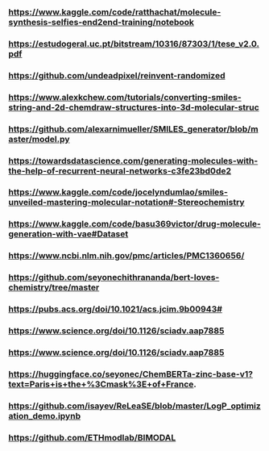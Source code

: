 ### https://www.kaggle.com/code/ratthachat/molecule-synthesis-selfies-end2end-training/notebook
### https://estudogeral.uc.pt/bitstream/10316/87303/1/tese_v2.0.pdf
### https://github.com/undeadpixel/reinvent-randomized
### https://www.alexkchew.com/tutorials/converting-smiles-string-and-2d-chemdraw-structures-into-3d-molecular-struc
### https://github.com/alexarnimueller/SMILES_generator/blob/master/model.py
### https://towardsdatascience.com/generating-molecules-with-the-help-of-recurrent-neural-networks-c3fe23bd0de2
### https://www.kaggle.com/code/jocelyndumlao/smiles-unveiled-mastering-molecular-notation#-Stereochemistry
### https://www.kaggle.com/code/basu369victor/drug-molecule-generation-with-vae#Dataset
### https://www.ncbi.nlm.nih.gov/pmc/articles/PMC1360656/
### https://github.com/seyonechithrananda/bert-loves-chemistry/tree/master
### https://pubs.acs.org/doi/10.1021/acs.jcim.9b00943#
### https://www.science.org/doi/10.1126/sciadv.aap7885
### https://www.science.org/doi/10.1126/sciadv.aap7885
### https://huggingface.co/seyonec/ChemBERTa-zinc-base-v1?text=Paris+is+the+%3Cmask%3E+of+France.
### https://github.com/isayev/ReLeaSE/blob/master/LogP_optimization_demo.ipynb
### https://github.com/ETHmodlab/BIMODAL
